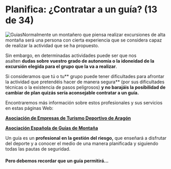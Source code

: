 # Planifica: ¿Contratar a un guía? (13 de 34)

![Guias](./gps_files/guias+de+monta%C3%B1a.jpg)Normalmente un montañero que piensa realizar excursiones de alta montaña será una persona con cierta experiencia que se considera capaz de realizar la actividad que se ha propuesto.  

Sin embargo, en determinadas actividades puede ser que nos asalten **dudas sobre vuestro grado de autonomía o la idoneidad de la excursión elegida para el grupo que la va a realizar**.  

Si consideramos que tú o tu** grupo puede tener dificultades para afrontar la actividad que pretendéis hacer de manera segura** (por sus dificultades técnicas o la existencia de pasos peligrosos) **y no barajáis la posibilidad de cambiar de plan quizás sería aconsejable contratar a un guía.**

Encontraremos más información sobre estos profesionales y sus servicios en estas páginas Web:

[**Asociación de Empresas de Turismo Deportivo de Aragón**](http://www.aragonturismodeportivo.es/)

**[Asociación Española de Guías de Montaña](http://www.aegm.org/)**

Un guía es un **profesional en la gestión del riesgo,** que enseñará a disfrutar del deporte y a conocer el medio de una manera planificada y siguiendo todas las pautas de seguridad.

#### Pero debemos recordar que un guía permitirá...